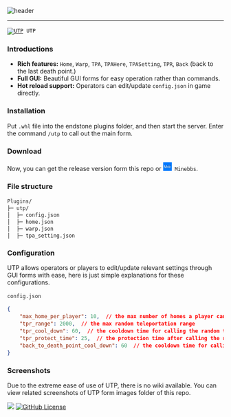![header](https://capsule-render.vercel.app/api?type=venom&height=150&color=gradient&text=UTP&fontColor=0:8871e5,100:b678c4&fontSize=50&desc=A%20de-commanded%20teleportation%20collection%20plug-in.&descAlignY=80&descSize=20&animation=fadeIn)

****

<code><a href="https://github.com/umarurize/UTP"><img height="25" src="https://github.com/umarurize/UTP/blob/master/logo/UTP.png" alt="UTP" /></a>&nbsp;UTP</code>

### Introductions
* **Rich features:** `Home`, `Warp`, `TPA`, `TPAHere`, `TPASetting`, `TPR`, `Back` (back to the last death point.)
* **Full GUI:** Beautiful GUI forms for easy operation rather than commands.
* **Hot reload support:** Operators can edit/update `config.json` in game directly.

### Installation
Put `.whl` file into the endstone plugins folder, and then start the server. Enter the command `/utp` to call out the main form.

### Download
Now, you can get the release version form this repo or <code><a href="https://www.minebbs.com/resources/utp.10159/"><img height="20" src="https://github.com/umarurize/umaru-cdn/blob/main/images/minebbs.png" alt="Minebbs" /></a>&nbsp;Minebbs</code>.

### File structure
```
Plugins/
├─ utp/
│  ├─ config.json
│  ├─ home.json
│  ├─ warp.json
│  ├─ tpa_setting.json
```

### Configuration
UTP allows operators or players to edit/update relevant settings through GUI forms with ease, here is just simple explanations for these configurations.

`config.json`
```json
{
    "max_home_per_player": 10,  // the max number of homes a player can posses
    "tpr_range": 2000,  // the max random teleportation range
    "tpr_cool_down": 60,  // the cooldown time for calling the random teleportation
    "tpr_protect_time": 25,  // the protection time after calling the random teleportation
    "back_to_death_point_cool_down": 60  // the cooldown time for calling the back
}
```

### Screenshots
Due to the extreme ease of use of UTP, there is no wiki available. You can view related screenshots of UTP form images folder of this repo.

![](https://img.shields.io/badge/language-python-blue.svg) [![GitHub License](https://img.shields.io/github/license/umarurize/UTP)](LICENSE)

